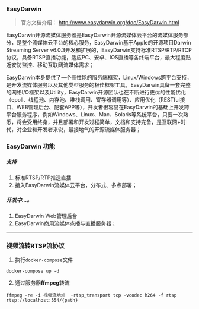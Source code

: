 ### EasyDarwin

> 官方文档介绍： http://www.easydarwin.org/doc/EasyDarwin.html

EasyDarwin开源流媒体服务器是EasyDarwin开源流媒体云平台的流媒体服务部分，是整个流媒体云平台的核心服务，EasyDarwin基于Apple的开源项目Darwin Streaming Server v6.0.3开发和扩展的，EasyDarwin支持标准RTSP/RTP/RTCP协议，具备RTSP直播功能，适应PC、安卓、IOS直播等各终端平台，最大程度贴近安防监控、移动互联网流媒体需求；

EasyDarwin本身提供了一个高性能的服务端框架，Linux/Windows跨平台支持，是开发流媒体服务以及其他类型服务的极佳框架工具，EasyDarwin具备一套完整的网络I/O框架以及Utility，EasyDarwin开源团队也在不断进行更优的性能优化（epoll、线程池、内存池、堆栈调用、寄存器调用等）、应用优化（RESTful接口、WEB管理后台、配套APP等），开发者很容易在EasyDarwin的基础上开发跨平台服务程序，例如Windows、Linux、Mac、Solaris等系统平台，只要一次熟悉，将会受用终身，并且部署和开发过程简单，文档和支持完备，是互联网+时代，对企业和开发者来说，最接地气的开源流媒体服务器；

### EasyDarwin 功能

##### 支持

1. 标准RTSP/RTP推送直播
2. 接入EasyDarwin流媒体云平台，分布式、多点部署；

##### 开发中...。

1. EasyDarwin Web管理后台
2. EasyDarwin商用流媒体点播与直播服务器；

----

### 视频流转RTSP流协议

1. 执行`docker-compose`文件

```shell
docker-compose up -d
```

2. 通过服务器**ffmpeg**转流

```shell
ffmpeg -re -i 视频流地址  -rtsp_transport tcp -vcodec h264 -f rtsp rtsp://localhost:554/{path}
```